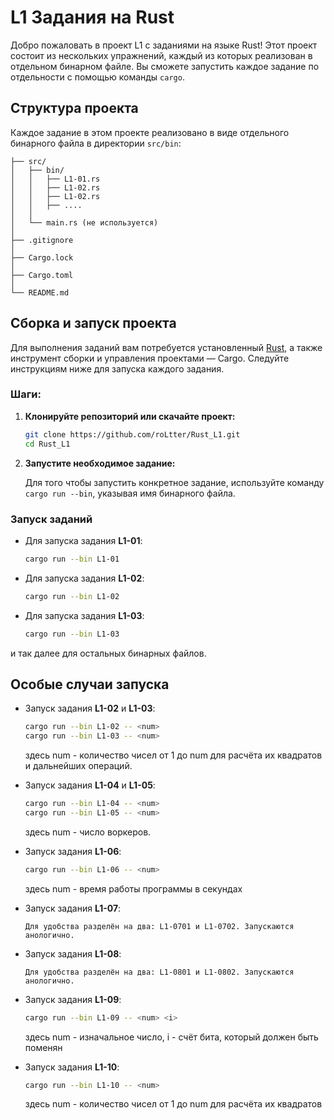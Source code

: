 # L1 Задания на Rust

Добро пожаловать в проект L1 с заданиями на языке Rust! Этот проект состоит из нескольких упражнений, каждый из которых реализован в отдельном бинарном файле. Вы сможете запустить каждое задание по отдельности с помощью команды `cargo`.

## Структура проекта

Каждое задание в этом проекте реализовано в виде отдельного бинарного файла в директории `src/bin`:

```project/
├── src/
│   ├── bin/
│   │   ├── L1-01.rs
│   │   ├── L1-02.rs
│   │   ├── L1-02.rs
│   │   ├── ....
│   │   
│   └── main.rs (не используется)
│ 
├── .gitignore
│ 
├── Cargo.lock
│  
├── Cargo.toml
│ 
└── README.md
```

## Сборка и запуск проекта

Для выполнения заданий вам потребуется установленный [Rust](https://www.rust-lang.org/), а также инструмент сборки и управления проектами — Cargo. Следуйте инструкциям ниже для запуска каждого задания.

### Шаги:

1. **Клонируйте репозиторий или скачайте проект:**
    ```bash
    git clone https://github.com/roLtter/Rust_L1.git
    cd Rust_L1
    ```

2. **Запустите необходимое задание:**

   Для того чтобы запустить конкретное задание, используйте команду `cargo run --bin`, указывая имя бинарного файла.

### Запуск заданий

- Для запуска задания **L1-01**:
    ```bash
    cargo run --bin L1-01
    ```

- Для запуска задания **L1-02**:
    ```bash
    cargo run --bin L1-02
    ```
- Для запуска задания **L1-03**:
    ```bash
    cargo run --bin L1-03
    ```


и так далее для остальных бинарных файлов.

## Особые случаи запуска

- Запуск задания **L1-02** и **L1-03**:
    ```bash
    cargo run --bin L1-02 -- <num>
    cargo run --bin L1-03 -- <num>
    ```
  здесь num - количество чисел от 1 до num для расчёта их квадратов и дальнейших операций.


- Запуск задания **L1-04** и **L1-05**:
    ```bash
    cargo run --bin L1-04 -- <num>
    cargo run --bin L1-05 -- <num>
    ```
    здесь num - число воркеров.


- Запуск задания **L1-06**:
    ```bash
    cargo run --bin L1-06 -- <num>
    ```
    здесь num - время работы программы в секундах


- Запуск задания **L1-07**:

  ```
  Для удобства разделён на два: L1-0701 и L1-0702. Запускаются анологично.
  ```

- Запуск задания **L1-08**:

  ```
  Для удобства разделён на два: L1-0801 и L1-0802. Запускаются анологично.
  ```
  
- Запуск задания **L1-09**:

  ```bash
  cargo run --bin L1-09 -- <num> <i>
  ```
  здесь num - изначальное число, i - счёт бита, который должен быть поменян


- Запуск задания **L1-10**:

  ```bash
  cargo run --bin L1-10 -- <num>
  ```
  здесь num - количество чисел от 1 до num для расчёта их квадратов
